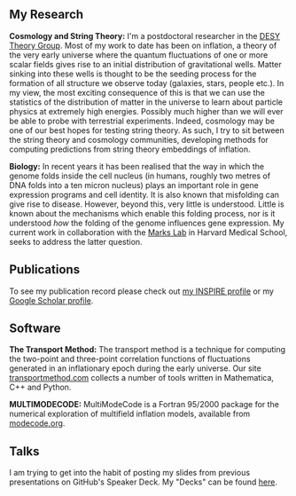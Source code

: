 ## My Research

**Cosmology and String Theory:**
I'm a postdoctoral researcher in the [DESY Theory Group](https://theory-hamburg.desy.de/). Most of my work to date has been on inflation, a theory of the very early universe where the quantum fluctuations of one or more scalar fields gives rise to an initial distribution of gravitational wells. Matter sinking into these wells is thought to be the seeding process for the formation of all structure we observe today (galaxies, stars, people etc.). In my view, the most exciting consequence of this is that we can use the statistics of the distribution of matter in the universe to learn about particle physics at extremely high energies. Possibly much higher than we will ever be able to probe with terrestrial experiments. Indeed, cosmology may be one of our best hopes for testing string theory. As such, I try to sit between the string theory and cosmology communities, developing methods for computing predictions from string theory embeddings of inflation.

**Biology:**
In recent years it has been realised that the way in which the genome folds inside the cell nucleus (in humans, roughly two metres of DNA folds into a ten micron nucleus) plays an important role in gene expression programs and cell identity. It is also known that misfolding can give rise to disease. However, beyond this, very little is understood. Little is known about the mechanisms which enable this folding process, nor is  it understood _how_ the folding of the genome influences gene expression. My current work in collaboration with the [Marks Lab](https://marks.hms.harvard.edu/) in Harvard Medical School, seeks to address the latter question.

## Publications

To see my publication record please check out [my INSPIRE profile](http://inspirehep.net/author/profile/J.Frazer.1) or my [Google Scholar profile](https://scholar.google.de/citations?user=_QGoqgoAAAAJ&hl=en).

## Software

**The Transport Method:**
The transport method is a technique for computing the two-point and three-point correlation functions of fluctuations generated in an inflationary epoch during the early universe. Our site [transportmethod.com](https://transportmethod.com/) collects a number of tools written in Mathematica, C++ and Python.

**MULTIMODECODE:**
MultiModeCode is a Fortran 95/2000 package for the numerical exploration of multifield inflation models, available from [modecode.org](http://modecode.org/).

## Talks

I am trying to get into the habit of posting my slides from previous presentations on GitHub's Speaker Deck. My "Decks" can be found [here](https://speakerdeck.com/jonnygfrazer).
